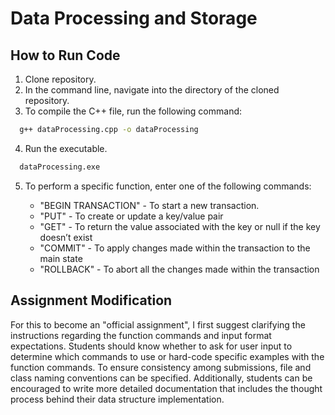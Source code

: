 # Data Processing and Storage

## How to Run Code
1. Clone repository.
2. In the command line, navigate into the directory of the cloned repository.
3. To compile the C++ file, run the following command:
```bash
  g++ dataProcessing.cpp -o dataProcessing
```
4. Run the executable.
```bash
  dataProcessing.exe
```
5. To perform a specific function, enter one of the following commands:

   * "BEGIN TRANSACTION" - To start a new transaction.
   * "PUT" - To create or update a key/value pair
   * "GET" - To return the value associated with the key or null if the key doesn’t exist
   * "COMMIT" - To apply changes made within the transaction to the main state
   * "ROLLBACK" - To abort all the changes made within the transaction

## Assignment Modification
For this to become an "official assignment", I first suggest clarifying the instructions regarding the function commands and input format expectations. Students should know whether to ask for user input to determine which commands to use or hard-code specific examples with the function commands. To ensure consistency among submissions, file and class naming conventions can be specified. Additionally, students can be encouraged to write more detailed documentation that includes the thought process behind their data structure implementation. 

